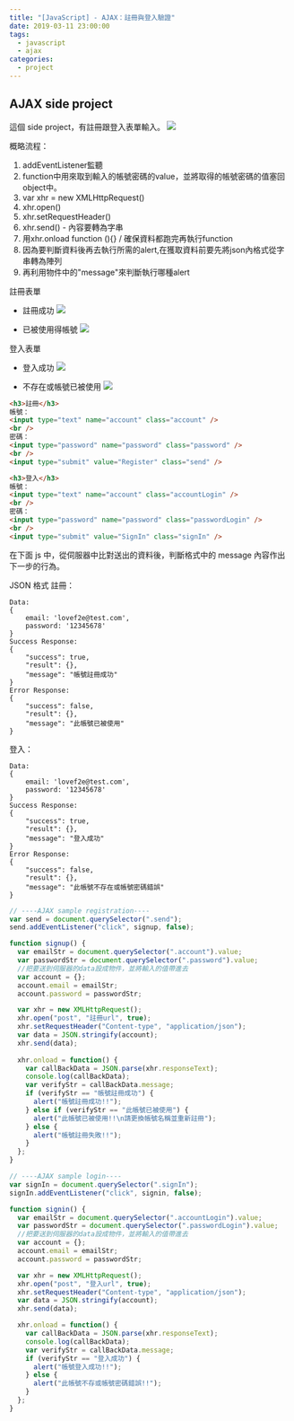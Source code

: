 ```yaml
---
title: "[JavaScript] - AJAX：註冊與登入驗證"
date: 2019-03-11 23:00:00
tags:
  - javascript
  - ajax
categories:
  - project
---
```


## AJAX side project
這個 side project，有註冊跟登入表單輸入。
![](https://i.imgur.com/hJWuLOG.png)

概略流程：
1. addEventListener監聽
2. function中用來取到輸入的帳號密碼的value，並將取得的帳號密碼的值塞回object中。
3. var xhr = new XMLHttpRequest()
4. xhr.open()
5. xhr.setRequestHeader()
6. xhr.send() - 內容要轉為字串
7. 用xhr.onload function (){} / 確保資料都跑完再執行function
8. 因為要判斷資料後再去執行所需的alert,在獲取資料前要先將json內格式從字串轉為陣列
9. 再利用物件中的"message"來判斷執行哪種alert

註冊表單

- 註冊成功
![](https://i.imgur.com/Yv8NvjM.png)

- 已被使用得帳號
![](https://i.imgur.com/NxOK4zw.png)



登入表單

- 登入成功
![](https://i.imgur.com/OVnjZLP.png)

- 不存在或帳號已被使用
![](https://i.imgur.com/XAvfAgy.png)


```html
<h3>註冊</h3>
帳號：
<input type="text" name="account" class="account" />
<br />
密碼：
<input type="password" name="password" class="password" />
<br />
<input type="submit" value="Register" class="send" />

<h3>登入</h3>
帳號：
<input type="text" name="account" class="accountLogin" />
<br />
密碼：
<input type="password" name="password" class="passwordLogin" />
<br />
<input type="submit" value="SignIn" class="signIn" />
```

在下面 js 中，從伺服器中比對送出的資料後，判斷格式中的 message 內容作出下一步的行為。

JSON 格式
註冊：

    Data:
    {
        email: 'lovef2e@test.com',
        password: '12345678'
    }
    Success Response:
    {
        "success": true,
        "result": {},
        "message": "帳號註冊成功"
    }
    Error Response:
    {
        "success": false,
        "result": {},
        "message": "此帳號已被使用"
    }

登入：

    Data:
    {
        email: 'lovef2e@test.com',
        password: '12345678'
    }
    Success Response:
    {
        "success": true,
        "result": {},
        "message": "登入成功"
    }
    Error Response:
    {
        "success": false,
        "result": {},
        "message": "此帳號不存在或帳號密碼錯誤"
    }


```js
// ----AJAX sample registration----
var send = document.querySelector(".send");
send.addEventListener("click", signup, false);

function signup() {
  var emailStr = document.querySelector(".account").value;
  var passwordStr = document.querySelector(".password").value;
  //把要送到伺服器的data設成物件，並將輸入的值帶進去
  var account = {};
  account.email = emailStr;
  account.password = passwordStr;

  var xhr = new XMLHttpRequest();
  xhr.open("post", "註冊url", true);
  xhr.setRequestHeader("Content-type", "application/json");
  var data = JSON.stringify(account);
  xhr.send(data);
  
  xhr.onload = function() {
    var callBackData = JSON.parse(xhr.responseText);
    console.log(callBackData);
    var verifyStr = callBackData.message;
    if (verifyStr == "帳號註冊成功") {
      alert("帳號註冊成功!!");
    } else if (verifyStr == "此帳號已被使用") {
      alert("此帳號已被使用!!\n請更換帳號名稱並重新註冊");
    } else {
      alert("帳號註冊失敗!!");
    }
  };
}

// ----AJAX sample login----
var signIn = document.querySelector(".signIn");
signIn.addEventListener("click", signin, false);

function signin() {
  var emailStr = document.querySelector(".accountLogin").value;
  var passwordStr = document.querySelector(".passwordLogin").value;
  //把要送到伺服器的data設成物件，並將輸入的值帶進去
  var account = {};
  account.email = emailStr;
  account.password = passwordStr;

  var xhr = new XMLHttpRequest();
  xhr.open("post", "登入url", true);
  xhr.setRequestHeader("Content-type", "application/json");
  var data = JSON.stringify(account);
  xhr.send(data);

  xhr.onload = function() {
    var callBackData = JSON.parse(xhr.responseText);
    console.log(callBackData);
    var verifyStr = callBackData.message;
    if (verifyStr == "登入成功") {
      alert("帳號登入成功!!");
    } else {
      alert("此帳號不存或帳號密碼錯誤!!");
    }
  };
}
```
